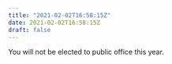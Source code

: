 ```yaml
---
title: "2021-02-02T16:58:15Z"
date: 2021-02-02T16:58:15Z
draft: false
---
```


You will not be elected to public office this year.
